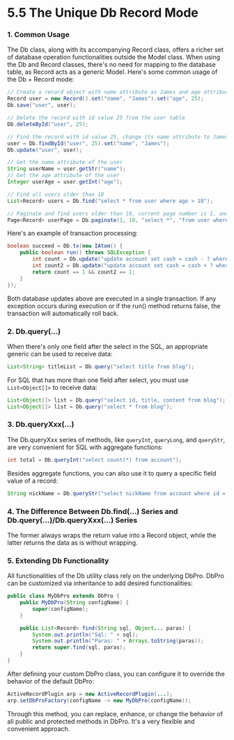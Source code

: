# 5.5 The Unique Db Record Mode

### 1. Common Usage

The Db class, along with its accompanying Record class, offers a richer set of database operation functionalities outside the Model class. When using the Db and Record classes, there's no need for mapping to the database table, as Record acts as a generic Model. Here's some common usage of the Db + Record mode:

```java
// Create a record object with name attribute as James and age attribute as 25 and add it to the database
Record user = new Record().set("name", "James").set("age", 25);
Db.save("user", user);

// Delete the record with id value 25 from the user table
Db.deleteById("user", 25);

// Find the record with id value 25, change its name attribute to James, and update it in the database
user = Db.findById("user", 25).set("name", "James");
Db.update("user", user);

// Get the name attribute of the user
String userName = user.getStr("name");
// Get the age attribute of the user
Integer userAge = user.getInt("age");

// Find all users older than 18
List<Record> users = Db.find("select * from user where age > 18");

// Paginate and find users older than 18, current page number is 1, and each page has 10 users
Page<Record> userPage = Db.paginate(1, 10, "select *", "from user where age > ?", 18);
```

Here's an example of transaction processing:

```java
boolean succeed = Db.tx(new IAtom() {
    public boolean run() throws SQLException {
        int count = Db.update("update account set cash = cash - ? where id = ?", 100, 123);
        int count2 = Db.update("update account set cash = cash + ? where id = ?", 100, 456);
        return count == 1 && count2 == 1;
    }
});
```

Both database updates above are executed in a single transaction. If any exception occurs during execution or if the run() method returns false, the transaction will automatically roll back.

### 2. Db.query(...)

When there's only one field after the select in the SQL, an appropriate generic can be used to receive data:

```java
List<String> titleList = Db.query("select title from blog");
```

For SQL that has more than one field after select, you must use `List<Object[]>` to receive data:

```java
List<Object[]> list = Db.query("select id, title, content from blog");
List<Object[]> list = Db.query("select * from blog");
```

### 3. Db.queryXxx(...)

The Db.queryXxx series of methods, like `queryInt`, `queryLong`, and `queryStr`, are very convenient for SQL with aggregate functions:

```java
int total = Db.queryInt("select count(*) from account");
```

Besides aggregate functions, you can also use it to query a specific field value of a record:

```java
String nickName = Db.queryStr("select nickName from account where id = ? limit 1", 123);
```

### 4. The Difference Between Db.find(...) Series and Db.query(...)/Db.queryXxx(...) Series

The former always wraps the return value into a Record object, while the latter returns the data as is without wrapping.

### 5. Extending Db Functionality

All functionalities of the Db utility class rely on the underlying DbPro. DbPro can be customized via inheritance to add desired functionalities:

```java
public class MyDbPro extends DbPro {
    public MyDbPro(String configName) {
        super(configName);
    }

    public List<Record> find(String sql, Object... paras) {
        System.out.println("Sql: " + sql);
        System.out.println("Paras: " + Arrays.toString(paras));
        return super.find(sql, paras);
    }
}
```

After defining your custom DbPro class, you can configure it to override the behavior of the default DbPro:

```java
ActiveRecordPlugin arp = new ActiveRecordPlugin(...);
arp.setDbProFactory(configName -> new MyDbPro(configName));
```

Through this method, you can replace, enhance, or change the behavior of all public and protected methods in DbPro. It's a very flexible and convenient approach.